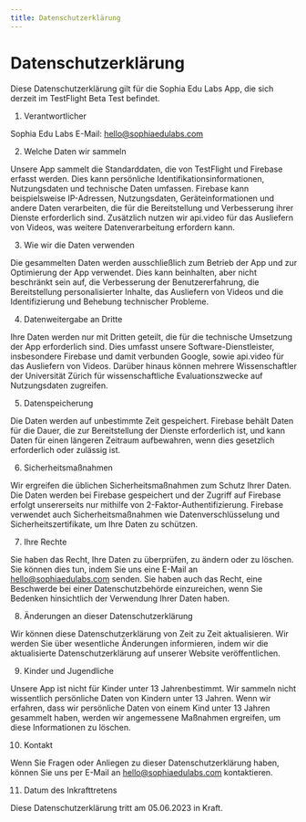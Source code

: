 ```yaml
---
title: Datenschutzerklärung
---
```


# Datenschutzerklärung

Diese Datenschutzerklärung gilt für die Sophia Edu Labs App, die sich derzeit im TestFlight Beta Test befindet.

1. Verantwortlicher

Sophia Edu Labs
E-Mail: hello@sophiaedulabs.com

2. Welche Daten wir sammeln

Unsere App sammelt die Standarddaten, die von TestFlight und Firebase erfasst werden. Dies kann persönliche Identifikationsinformationen, Nutzungsdaten und technische Daten umfassen. Firebase kann beispielsweise IP-Adressen, Nutzungsdaten, Geräteinformationen und andere Daten verarbeiten, die für die Bereitstellung und Verbesserung ihrer Dienste erforderlich sind. Zusätzlich nutzen wir api.video für das Ausliefern von Videos, was weitere Datenverarbeitung erfordern kann.

3. Wie wir die Daten verwenden

Die gesammelten Daten werden ausschließlich zum Betrieb der App und zur Optimierung der App verwendet. Dies kann beinhalten, aber nicht beschränkt sein auf, die Verbesserung der Benutzererfahrung, die Bereitstellung personalisierter Inhalte, das Ausliefern von Videos und die Identifizierung und Behebung technischer Probleme.

4. Datenweitergabe an Dritte

Ihre Daten werden nur mit Dritten geteilt, die für die technische Umsetzung der App erforderlich sind. Dies umfasst unsere Software-Dienstleister, insbesondere Firebase und damit verbunden Google, sowie api.video für das Ausliefern von Videos. Darüber hinaus können mehrere Wissenschaftler der Universität Zürich für wissenschaftliche Evaluationszwecke auf Nutzungsdaten zugreifen.

5. Datenspeicherung

Die Daten werden auf unbestimmte Zeit gespeichert. Firebase behält Daten für die Dauer, die zur Bereitstellung der Dienste erforderlich ist, und kann Daten für einen längeren Zeitraum aufbewahren, wenn dies gesetzlich erforderlich oder zulässig ist.

6. Sicherheitsmaßnahmen

Wir ergreifen die üblichen Sicherheitsmaßnahmen zum Schutz Ihrer Daten. Die Daten werden bei Firebase gespeichert und der Zugriff auf Firebase erfolgt unsererseits nur mithilfe von 2-Faktor-Authentifizierung. Firebase verwendet auch Sicherheitsmaßnahmen wie Datenverschlüsselung und Sicherheitszertifikate, um Ihre Daten zu schützen.

7. Ihre Rechte

Sie haben das Recht, Ihre Daten zu überprüfen, zu ändern oder zu löschen. Sie können dies tun, indem Sie uns eine E-Mail an hello@sophiaedulabs.com senden. Sie haben auch das Recht, eine Beschwerde bei einer Datenschutzbehörde einzureichen, wenn Sie Bedenken hinsichtlich der Verwendung Ihrer Daten haben.

8. Änderungen an dieser Datenschutzerklärung

Wir können diese Datenschutzerklärung von Zeit zu Zeit aktualisieren. Wir werden Sie über wesentliche Änderungen informieren, indem wir die aktualisierte Datenschutzerklärung auf unserer Website veröffentlichen.

9. Kinder und Jugendliche

Unsere App ist nicht für Kinder unter 13 Jahrenbestimmt. Wir sammeln nicht wissentlich persönliche Daten von Kindern unter 13 Jahren. Wenn wir erfahren, dass wir persönliche Daten von einem Kind unter 13 Jahren gesammelt haben, werden wir angemessene Maßnahmen ergreifen, um diese Informationen zu löschen.

10. Kontakt

Wenn Sie Fragen oder Anliegen zu dieser Datenschutzerklärung haben, können Sie uns per E-Mail an hello@sophiaedulabs.com kontaktieren.

11. Datum des Inkrafttretens

Diese Datenschutzerklärung tritt am 05.06.2023 in Kraft.